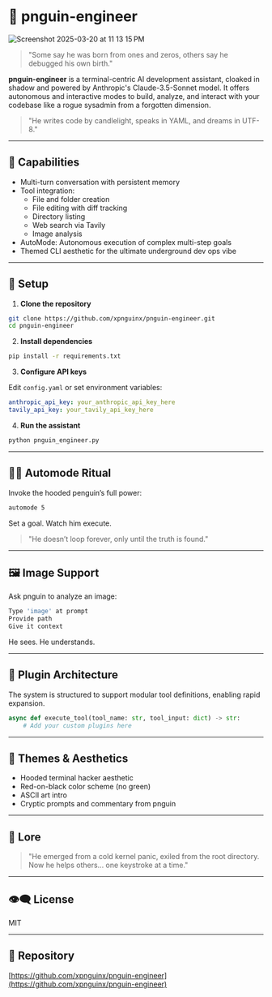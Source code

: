 # 🐧 pnguin-engineer
![Screenshot 2025-03-20 at 11 13 15 PM](https://github.com/user-attachments/assets/397295a6-e9ce-4a0a-a690-45f6737ce96f)


> "Some say he was born from ones and zeros, others say he debugged his own birth."

**pnguin-engineer** is a terminal-centric AI development assistant, cloaked in shadow and powered by Anthropic's Claude-3.5-Sonnet model. It offers autonomous and interactive modes to build, analyze, and interact with your codebase like a rogue sysadmin from a forgotten dimension.

> "He writes code by candlelight, speaks in YAML, and dreams in UTF-8."

---

## 🧠 Capabilities

- Multi-turn conversation with persistent memory
- Tool integration:
  - File and folder creation
  - File editing with diff tracking
  - Directory listing
  - Web search via Tavily
  - Image analysis
- AutoMode: Autonomous execution of complex multi-step goals
- Themed CLI aesthetic for the ultimate underground dev ops vibe

---

## 🔧 Setup

1. **Clone the repository**

```bash
git clone https://github.com/xpnguinx/pnguin-engineer.git
cd pnguin-engineer
```

2. **Install dependencies**

```bash
pip install -r requirements.txt
```

3. **Configure API keys**

Edit `config.yaml` or set environment variables:

```yaml
anthropic_api_key: your_anthropic_api_key_here
tavily_api_key: your_tavily_api_key_here
```

4. **Run the assistant**

```bash
python pnguin_engineer.py
```

---

## 🧙‍♂️ Automode Ritual

Invoke the hooded penguin’s full power:

```bash
automode 5
```

Set a goal. Watch him execute.

> "He doesn’t loop forever, only until the truth is found."

---

## 🖼 Image Support

Ask pnguin to analyze an image:

```bash
Type 'image' at prompt
Provide path
Give it context
```

He sees. He understands.

---

## 📁 Plugin Architecture

The system is structured to support modular tool definitions, enabling rapid expansion.

```python
async def execute_tool(tool_name: str, tool_input: dict) -> str:
    # Add your custom plugins here
```

---

## 🧊 Themes & Aesthetics

- Hooded terminal hacker aesthetic
- Red-on-black color scheme (no green)
- ASCII art intro
- Cryptic prompts and commentary from pnguin

---

## 🐧 Lore

> "He emerged from a cold kernel panic, exiled from the root directory. Now he helps others... one keystroke at a time."

---

## 👁‍🗨 License

MIT

---

## 🔗 Repository

[https://github.com/xpnguinx/pnguin-engineer](https://github.com/xpnguinx/pnguin-engineer)


